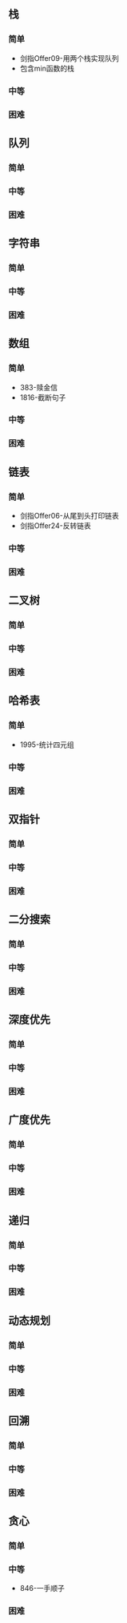 ## 栈

### 简单
- 剑指Offer09-用两个栈实现队列
- 包含min函数的栈
### 中等

### 困难

## 队列

### 简单

### 中等

### 困难

## 字符串

### 简单

### 中等

### 困难

## 数组

### 简单

* 383-赎金信
* 1816-截断句子

### 中等

### 困难

## 链表

### 简单
- 剑指Offer06-从尾到头打印链表
- 剑指Offer24-反转链表
### 中等

### 困难

## 二叉树

### 简单

### 中等

### 困难

## 哈希表

### 简单
- 1995-统计四元组

### 中等

### 困难

## 双指针

### 简单

### 中等

### 困难

## 二分搜索

### 简单

### 中等

### 困难

## 深度优先

### 简单

### 中等

### 困难

## 广度优先

### 简单

### 中等

### 困难

## 递归

### 简单

### 中等

### 困难

## 动态规划

### 简单

### 中等

### 困难

## 回溯

### 简单

### 中等

### 困难

## 贪心

### 简单

### 中等
- 846-一手顺子
### 困难
